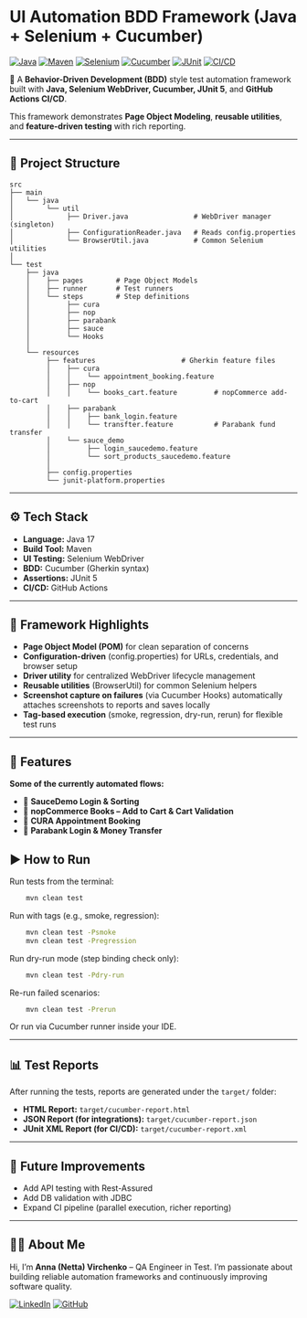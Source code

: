 # UI Automation BDD Framework (Java + Selenium + Cucumber)
[![Java](https://img.shields.io/badge/Java-17-blue.svg)](https://www.oracle.com/java/technologies/javase/jdk17-archive-downloads.html)
[![Maven](https://img.shields.io/badge/Maven-3.9+-brightgreen.svg)](https://maven.apache.org/)
[![Selenium](https://img.shields.io/badge/Selenium-WebDriver-green.svg)](https://www.selenium.dev/)
[![Cucumber](https://img.shields.io/badge/Cucumber-BDD-orange.svg)](https://cucumber.io/)
[![JUnit](https://img.shields.io/badge/JUnit-5-red.svg)](https://junit.org/junit5/)
[![CI/CD](https://img.shields.io/badge/GitHub-Actions-blue.svg)](https://docs.github.com/en/actions)

🚀 A **Behavior-Driven Development (BDD)** style test automation framework built with **Java, Selenium WebDriver, Cucumber, JUnit 5**, and **GitHub Actions CI/CD**.

This framework demonstrates **Page Object Modeling**, **reusable utilities**, and **feature-driven testing** with rich reporting.

---

## 📂 Project Structure
```
src
├── main
│   └── java
│        └── util
│             ├── Driver.java                # WebDriver manager (singleton)
│             ├── ConfigurationReader.java   # Reads config.properties
│             └── BrowserUtil.java           # Common Selenium utilities
│
└── test
    ├── java
    │    ├── pages        # Page Object Models
    │    ├── runner       # Test runners
    │    └── steps        # Step definitions
    │         ├── cura
    │         ├── nop
    │         ├── parabank
    │         ├── sauce
    │         └── Hooks
    │
    └── resources
         ├── features                     # Gherkin feature files
         │    ├── cura
         │    │    └── appointment_booking.feature
         │    ├── nop
         │    │    └── books_cart.feature         # nopCommerce add-to-cart
         │    ├── parabank
         │    │    ├── bank_login.feature
         │    │    └── transfter.feature          # Parabank fund transfer
         │    └── sauce_demo
         │         ├── login_saucedemo.feature
         │         └── sort_products_saucedemo.feature
         │
         ├── config.properties
         └── junit-platform.properties
```
---

## ⚙️ Tech Stack
- **Language:** Java 17
- **Build Tool:** Maven
- **UI Testing:** Selenium WebDriver
- **BDD:** Cucumber (Gherkin syntax)
- **Assertions:** JUnit 5
- **CI/CD:** GitHub Actions

---
## 🌟 Framework Highlights
- **Page Object Model (POM)** for clean separation of concerns
- **Configuration-driven** (config.properties) for URLs, credentials, and browser setup
- **Driver utility** for centralized WebDriver lifecycle management
- **Reusable utilities** (BrowserUtil) for common Selenium helpers
- **Screenshot capture on failures** (via Cucumber Hooks) automatically attaches screenshots to reports and saves locally
- **Tag-based execution** (smoke, regression, dry-run, rerun) for flexible test runs
---

## 📝 Features
**Some of the currently automated flows:**
- 🔐 **SauceDemo Login & Sorting**
- 🛒 **nopCommerce Books – Add to Cart & Cart Validation** 
- 🏥 **CURA Appointment Booking**
- 🏦 **Parabank Login & Money Transfer**


## ▶️ How to Run

Run tests from the terminal:
```bash 
    mvn clean test
```
Run with tags (e.g., smoke, regression):
```bash
    mvn clean test -Psmoke
    mvn clean test -Pregression
```
Run dry-run mode (step binding check only):
```bash
    mvn clean test -Pdry-run
```
Re-run failed scenarios:
```bash
    mvn clean test -Prerun
```
Or run via Cucumber runner inside your IDE.

---
## 📊 Test Reports

After running the tests, reports are generated under the `target/` folder:

- **HTML Report:** `target/cucumber-report.html`  
- **JSON Report (for integrations):** `target/cucumber-report.json`  
- **JUnit XML Report (for CI/CD):** `target/cucumber-report.xml`
  
---

## 📌 Future Improvements

- Add API testing with Rest-Assured
- Add DB validation with JDBC
- Expand CI pipeline (parallel execution, richer reporting)

---

## 👩‍💻 About Me

Hi, I’m **Anna (Netta) Virchenko** – QA Engineer in Test.
I’m passionate about building reliable automation frameworks and continuously improving software quality.

[![LinkedIn](https://img.shields.io/badge/LinkedIn-Profile-blue)](https://www.linkedin.com/in/anna-virchenko-work)
[![GitHub](https://img.shields.io/badge/GitHub-Profile-black)](https://github.com/annavirchenkowork-coder)


